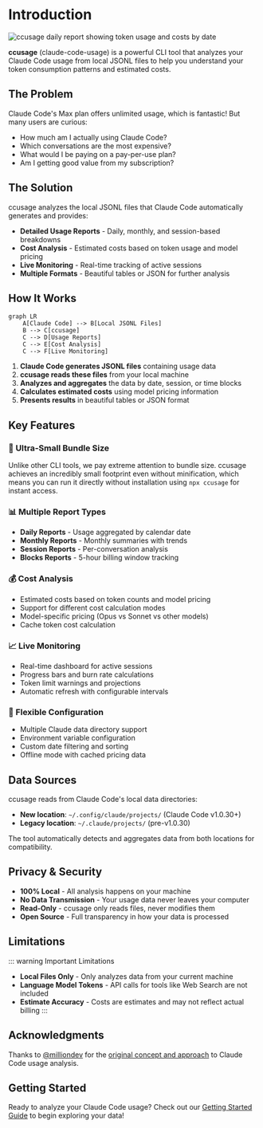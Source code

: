 # Introduction

![ccusage daily report showing token usage and costs by date](/screenshot.png)

**ccusage** (claude-code-usage) is a powerful CLI tool that analyzes your Claude Code usage from local JSONL files to help you understand your token consumption patterns and estimated costs.

## The Problem

Claude Code's Max plan offers unlimited usage, which is fantastic! But many users are curious:

- How much am I actually using Claude Code?
- Which conversations are the most expensive?
- What would I be paying on a pay-per-use plan?
- Am I getting good value from my subscription?

## The Solution

ccusage analyzes the local JSONL files that Claude Code automatically generates and provides:

- **Detailed Usage Reports** - Daily, monthly, and session-based breakdowns
- **Cost Analysis** - Estimated costs based on token usage and model pricing
- **Live Monitoring** - Real-time tracking of active sessions
- **Multiple Formats** - Beautiful tables or JSON for further analysis

## How It Works

```mermaid
graph LR
    A[Claude Code] --> B[Local JSONL Files]
    B --> C[ccusage]
    C --> D[Usage Reports]
    C --> E[Cost Analysis]
    C --> F[Live Monitoring]
```

1. **Claude Code generates JSONL files** containing usage data
2. **ccusage reads these files** from your local machine
3. **Analyzes and aggregates** the data by date, session, or time blocks
4. **Calculates estimated costs** using model pricing information
5. **Presents results** in beautiful tables or JSON format

## Key Features

### 🚀 Ultra-Small Bundle Size

Unlike other CLI tools, we pay extreme attention to bundle size. ccusage achieves an incredibly small footprint even without minification, which means you can run it directly without installation using `npx ccusage` for instant access.

### 📊 Multiple Report Types

- **Daily Reports** - Usage aggregated by calendar date
- **Monthly Reports** - Monthly summaries with trends
- **Session Reports** - Per-conversation analysis
- **Blocks Reports** - 5-hour billing window tracking

### 💰 Cost Analysis

- Estimated costs based on token counts and model pricing
- Support for different cost calculation modes
- Model-specific pricing (Opus vs Sonnet vs other models)
- Cache token cost calculation

### 📈 Live Monitoring

- Real-time dashboard for active sessions
- Progress bars and burn rate calculations
- Token limit warnings and projections
- Automatic refresh with configurable intervals

### 🔧 Flexible Configuration

- Multiple Claude data directory support
- Environment variable configuration
- Custom date filtering and sorting
- Offline mode with cached pricing data

## Data Sources

ccusage reads from Claude Code's local data directories:

- **New location**: `~/.config/claude/projects/` (Claude Code v1.0.30+)
- **Legacy location**: `~/.claude/projects/` (pre-v1.0.30)

The tool automatically detects and aggregates data from both locations for compatibility.

## Privacy & Security

- **100% Local** - All analysis happens on your machine
- **No Data Transmission** - Your usage data never leaves your computer
- **Read-Only** - ccusage only reads files, never modifies them
- **Open Source** - Full transparency in how your data is processed

## Limitations

::: warning Important Limitations

- **Local Files Only** - Only analyzes data from your current machine
- **Language Model Tokens** - API calls for tools like Web Search are not included
- **Estimate Accuracy** - Costs are estimates and may not reflect actual billing
  :::

## Acknowledgments

Thanks to [@milliondev](https://note.com/milliondev) for the [original concept and approach](https://note.com/milliondev/n/n1d018da2d769) to Claude Code usage analysis.

## Getting Started

Ready to analyze your Claude Code usage? Check out our [Getting Started Guide](/guide/getting-started) to begin exploring your data!
